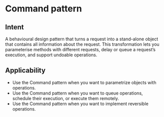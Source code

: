 # Command pattern

## Intent

A behavioural design pattern that turns a request into a stand-alone object that contains all information about the request.
This transformation lets you parameterise methods with different requests, delay or queue a request’s execution, and support undoable operations.

## Applicability

- Use the Command pattern when you want to parametrize objects with operations.
- Use the Command pattern when you want to queue operations, schedule their execution, or execute them remotely.
- Use the Command pattern when you want to implement reversible operations.